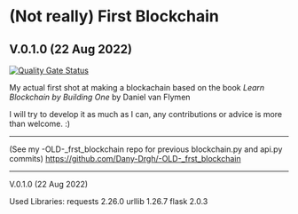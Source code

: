 # **(Not really) First Blockchain**
## V.0.1.0 (22 Aug 2022)

[![Quality Gate Status](https://sonarcloud.io/api/project_badges/measure?project=Dany-Drgh_frst-blockchain&metric=alert_status)](https://sonarcloud.io/summary/new_code?id=Dany-Drgh_frst-blockchain)

My actual first shot at making a blockachain based on the book 
_Learn Blockchain by Building One_ by Daniel van Flymen

I will try to develop it as much as I can, any contributions or advice is more than welcome. :)
____________________________________
(See my -OLD-_frst_blockchain repo for previous blockchain.py and api.py commits)
https://github.com/Dany-Drgh/-OLD-_frst_blockchain
____________________________________
V.0.1.0 (22 Aug 2022)

Used Libraries: requests 2.26.0 urllib 1.26.7 flask 2.0.3
